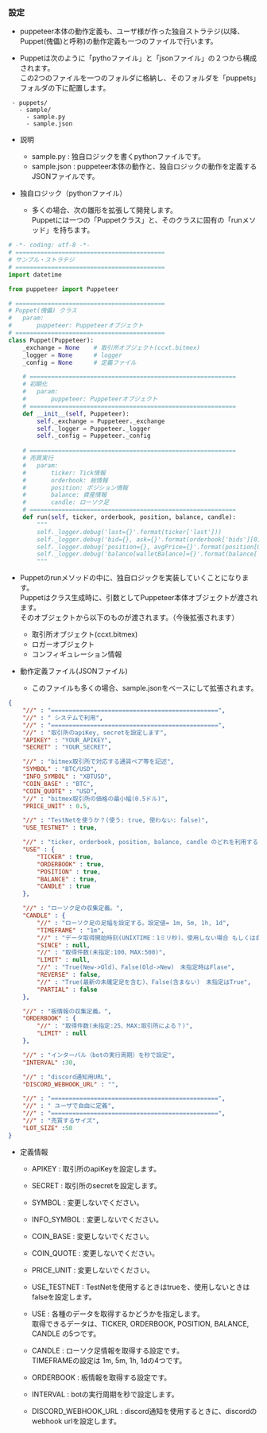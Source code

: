 ### 設定

- puppeteer本体の動作定義も、ユーザ様が作った独自ストラテジ(以降、Puppet(傀儡)と呼称)の動作定義も一つのファイルで行います。

- Puppetは次のように「pythoファイル」と「jsonファイル」の２つから構成されます。   
この2つのファイルを一つのフォルダに格納し、そのフォルダを「puppets」フォルダの下に配置します。

```
 - puppets/
   - sample/
     - sample.py
     - sample.json
```

- 説明
  - sample.py : 独自ロジックを書くpythonファイルです。
  - sample.json : puppeteer本体の動作と、独自ロジックの動作を定義するJSONファイルです。

- 独自ロジック（pythonファイル）

  - 多くの場合、次の雛形を拡張して開発します。   
Puppetには一つの「Puppetクラス」と、そのクラスに固有の「runメソッド」を持ちます。

```python
# -*- coding: utf-8 -*-
# ==========================================
# サンプル・ストラテジ
# ==========================================
import datetime

from puppeteer import Puppeteer

# ==========================================
# Puppet(傀儡) クラス
#   param:
#       puppeteer: Puppeteerオブジェクト
# ==========================================
class Puppet(Puppeteer):
    _exchange = None    # 取引所オブジェクト(ccxt.bitmex)
    _logger = None      # logger
    _config = None      # 定義ファイル

    # ==========================================================
    # 初期化
    #   param:
    #       puppeteer: Puppeteerオブジェクト
    # ==========================================================
    def __init__(self, Puppeteer):
        self._exchange = Puppeteer._exchange
        self._logger = Puppeteer._logger
        self._config = Puppeteer._config
        
    # ==========================================================
    # 売買実行
    #   param:
    #       ticker: Tick情報
    #       orderbook: 板情報
    #       position: ポジション情報
    #       balance: 資産情報
    #       candle: ローソク足
    # ==========================================================
    def run(self, ticker, orderbook, position, balance, candle):
        """
        self._logger.debug('last={}'.format(ticker['last']))
        self._logger.debug('bid={}, ask={}'.format(orderbook['bids'][0][0], orderbook['asks'][0][0]))
        self._logger.debug('position={}, avgPrice={}'.format(position[0]['currentQty'], position[0]['avgEntryPrice']))
        self._logger.debug('balance[walletBalance]={}'.format(balance['info'][0]['walletBalance'] * 0.00000001))
        """
```

- Puppetのrunメソッドの中に、独自ロジックを実装していくことになります。   
Puppetはクラス生成時に、引数としてPuppeteer本体オブジェクトが渡されます。   
そのオブジェクトから以下のものが渡されます。（今後拡張されます）
  - 取引所オブジェクト(ccxt.bitmex)
  - ロガーオブジェクト
  - コンフィギュレーション情報


- 動作定義ファイル(JSONファイル)

  - このファイルも多くの場合、sample.jsonをベースにして拡張されます。

```json
{
    "//" : "===============================================",
    "//" : " システムで利用",
    "//" : "===============================================",
    "//" : "取引所のapiKey, secretを設定します",
    "APIKEY" : "YOUR_APIKEY",
    "SECRET" : "YOUR_SECRET",

    "//" : "bitmex取引所で対応する通貨ペア等を記述",
    "SYMBOL" : "BTC/USD",
    "INFO_SYMBOL" : "XBTUSD",
    "COIN_BASE" : "BTC",
    "COIN_QUOTE" : "USD",
    "//" : "bitmex取引所の価格の最小幅(0.5ドル)",
    "PRICE_UNIT" : 0.5,

    "//" : "TestNetを使うか？(使う: true, 使わない: false)",
    "USE_TESTNET" : true,

    "//" : "ticker, orderbook, position, balance, candle のどれを利用するかを指定する。Falseを指定した場合はそのデータは取得しない",
    "USE" : {
        "TICKER" : true,
        "ORDERBOOK" : true,
        "POSITION" : true,
        "BALANCE" : true,
        "CANDLE" : true
    },

    "//" : "ローソク足の収集定義。",
    "CANDLE" : {
        "//" : "ローソク足の足幅を設定する。設定値= 1m, 5m, 1h, 1d",
        "TIMEFRAME" : "1m",
        "//" : "データ取得開始時刻(UNIXTIME：1ミリ秒)、使用しない場合 もしくは自動の場合は null(None) を指定",
        "SINCE" : null,
        "//" : "取得件数(未指定:100、MAX:500)",
        "LIMIT" : null,
        "//" : "True(New->Old)、False(Old->New)　未指定時はFlase",
        "REVERSE" : false,
        "//" : "True(最新の未確定足を含む)、False(含まない)　未指定はTrue",
        "PARTIAL" : false
    },

    "//" : "板情報の収集定義。",
    "ORDERBOOK" : {
        "//" : "取得件数(未指定:25、MAX:取引所による？)",
        "LIMIT" : null
    },

    "//" : "インターバル（botの実行周期）を秒で設定",
    "INTERVAL" :30,

    "//" : "discord通知用URL",
    "DISCORD_WEBHOOK_URL" : "",

    "//" : "===============================================",
    "//" : " ユーザで自由に定義",
    "//" : "===============================================",
    "//" : "売買するサイズ",
    "LOT_SIZE" :50
}
```

- 定義情報

  - APIKEY : 取引所のapiKeyを設定します。
  - SECRET : 取引所のsecretを設定します。

  - SYMBOL : 変更しないでください。
  - INFO_SYMBOL : 変更しないでください。
  - COIN_BASE : 変更しないでください。
  - COIN_QUOTE : 変更しないでください。
  - PRICE_UNIT : 変更しないでください。

  - USE_TESTNET : TestNetを使用するときはtrueを、使用しないときはfalseを設定します。

  - USE : 各種のデータを取得するかどうかを指定します。   
  取得できるデータは、TICKER, ORDERBOOK, POSITION, BALANCE, CANDLE の5つです。

  - CANDLE : ローソク足情報を取得する設定です。   
  TIMEFRAMEの設定は 1m, 5m, 1h, 1dの4つです。

  - ORDERBOOK : 板情報を取得する設定です。

  - INTERVAL : botの実行周期を秒で設定します。

  - DISCORD_WEBHOOK_URL : discord通知を使用するときに、discordのwebhook urlを設定します。
  

